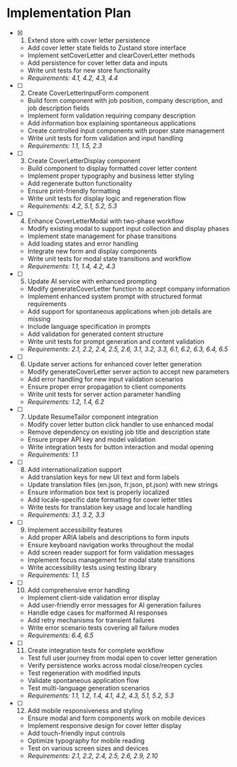 # Implementation Plan

- [x] 1. Extend store with cover letter persistence
  - Add cover letter state fields to Zustand store interface
  - Implement setCoverLetter and clearCoverLetter methods
  - Add persistence for cover letter data and inputs
  - Write unit tests for new store functionality
  - _Requirements: 4.1, 4.2, 4.3, 4.4_

- [ ] 2. Create CoverLetterInputForm component
  - Build form component with job position, company description, and job description fields
  - Implement form validation requiring company description
  - Add information box explaining spontaneous applications
  - Create controlled input components with proper state management
  - Write unit tests for form validation and input handling
  - _Requirements: 1.1, 1.5, 2.3_

- [ ] 3. Create CoverLetterDisplay component
  - Build component to display formatted cover letter content
  - Implement proper typography and business letter styling
  - Add regenerate button functionality
  - Ensure print-friendly formatting
  - Write unit tests for display logic and regeneration flow
  - _Requirements: 4.2, 5.1, 5.2, 5.3_

- [ ] 4. Enhance CoverLetterModal with two-phase workflow
  - Modify existing modal to support input collection and display phases
  - Implement state management for phase transitions
  - Add loading states and error handling
  - Integrate new form and display components
  - Write unit tests for modal state transitions and workflow
  - _Requirements: 1.1, 1.4, 4.2, 4.3_

- [ ] 5. Update AI service with enhanced prompting
  - Modify generateCoverLetter function to accept company information
  - Implement enhanced system prompt with structured format requirements
  - Add support for spontaneous applications when job details are missing
  - Include language specification in prompts
  - Add validation for generated content structure
  - Write unit tests for prompt generation and content validation
  - _Requirements: 2.1, 2.2, 2.4, 2.5, 2.6, 3.1, 3.2, 3.3, 6.1, 6.2, 6.3, 6.4, 6.5_

- [ ] 6. Update server actions for enhanced cover letter generation
  - Modify generateCoverLetter server action to accept new parameters
  - Add error handling for new input validation scenarios
  - Ensure proper error propagation to client components
  - Write unit tests for server action parameter handling
  - _Requirements: 1.2, 1.4, 6.2_

- [ ] 7. Update ResumeTailor component integration
  - Modify cover letter button click handler to use enhanced modal
  - Remove dependency on existing job title and description state
  - Ensure proper API key and model validation
  - Write integration tests for button interaction and modal opening
  - _Requirements: 1.1_

- [ ] 8. Add internationalization support
  - Add translation keys for new UI text and form labels
  - Update translation files (en.json, fr.json, pt.json) with new strings
  - Ensure information box text is properly localized
  - Add locale-specific date formatting for cover letter titles
  - Write tests for translation key usage and locale handling
  - _Requirements: 3.1, 3.2, 3.3_

- [ ] 9. Implement accessibility features
  - Add proper ARIA labels and descriptions to form inputs
  - Ensure keyboard navigation works throughout the modal
  - Add screen reader support for form validation messages
  - Implement focus management for modal state transitions
  - Write accessibility tests using testing library
  - _Requirements: 1.1, 1.5_

- [ ] 10. Add comprehensive error handling
  - Implement client-side validation error display
  - Add user-friendly error messages for AI generation failures
  - Handle edge cases for malformed AI responses
  - Add retry mechanisms for transient failures
  - Write error scenario tests covering all failure modes
  - _Requirements: 6.4, 6.5_

- [ ] 11. Create integration tests for complete workflow
  - Test full user journey from modal open to cover letter generation
  - Verify persistence works across modal close/reopen cycles
  - Test regeneration with modified inputs
  - Validate spontaneous application flow
  - Test multi-language generation scenarios
  - _Requirements: 1.1, 1.2, 1.4, 4.1, 4.2, 4.3, 5.1, 5.2, 5.3_

- [ ] 12. Add mobile responsiveness and styling
  - Ensure modal and form components work on mobile devices
  - Implement responsive design for cover letter display
  - Add touch-friendly input controls
  - Optimize typography for mobile reading
  - Test on various screen sizes and devices
  - _Requirements: 2.1, 2.2, 2.4, 2.5, 2.6, 2.9, 2.10_